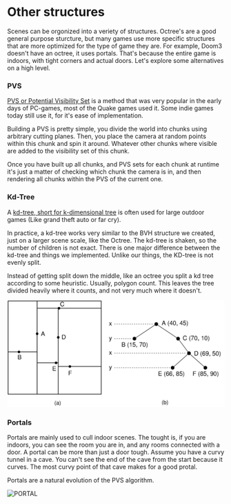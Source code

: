 # Other structures

Scenes can be orgonized into a veriety of structures. Octree's are a good general purpose sturcture, but many games use more specific structures that are more optimized for the type of game they are. For example, Doom3 doesn't have an octree, it uses portals. That's because the entire game is indoors, with tight corners and actual doors. Let's explore some alternatives on a high level.

### PVS

[PVS or Potential Visibility Set](https://en.wikipedia.org/wiki/Potentially_visible_set) is a method that was very popular in the early days of PC-games, most of the Quake games used it. Some indie games today still use it, for it's ease of implementation. 

Building a PVS is pretty simple, you divide the world into chunks using arbitrary cutting planes. Then, you place the camera at random points within this chunk and spin it around. Whatever other chunks where visible are added to the visibility set of this chunk.

Once you have built up all chunks, and PVS sets for each chunk at runtime it's just a matter of checking which chunk the camera is in, and then rendering all chunks within the PVS of the current one.

### Kd-Tree

A [kd-tree, short for k-dimensional tree](https://en.wikipedia.org/wiki/K-d_tree) is often used for large outdoor games (Like grand theft auto or far cry).

In practice, a kd-tree works very similar to the BVH structure we created, just on a larger scene scale, like the Octree. The kd-tree is shaken, so the number of children is not exact. There is one major difference between the kd-tree and things we implemented. Unlike our things, the KD-tree is not evenly split.

Instead of getting split down the middle, like an octree you split a kd tree according to some heuristic. Usually, polygon count. This leaves the tree divided heavily where it counts, and not very much where it doesn't.

![KD-Tree](KDtree.png)

### Portals

Portals are mainly used to cull indoor scenes. The tought is, if you are indoors, you can see the room you are in, and any rooms connected with a door. A portal can be more than just a door tough. Assume you have a curvy tunnel in a cave. You can't see the end of the cave from the start because it curves. The most curvy point of that cave makes for a good protal.

Portals are a natural evolution of the PVS algorithm. 

![PORTAL](occlusion_fig_02a.png)